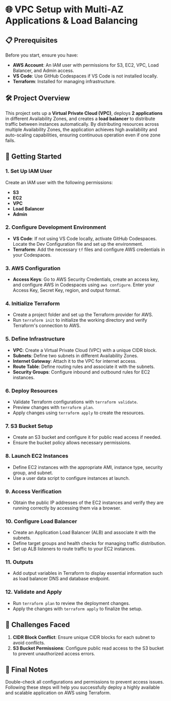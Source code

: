

# 🌐 VPC Setup with Multi-AZ Applications & Load Balancing

## 📋 Prerequisites

Before you start, ensure you have:

- **AWS Account**: An IAM user with permissions for S3, EC2, VPC, Load Balancer, and Admin access.
- **VS Code**: Use GitHub Codespaces if VS Code is not installed locally.
- **Terraform**: Installed for managing infrastructure.

## 🛠️ Project Overview

This project sets up a **Virtual Private Cloud (VPC)**, deploys **2 applications** in different Availability Zones, and creates a **load balancer** to distribute traffic between instances automatically. By distributing resources across multiple Availability Zones, the application achieves high availability and auto-scaling capabilities, ensuring continuous operation even if one zone fails.

## 🚀 Getting Started

### 1. Set Up IAM User

Create an IAM user with the following permissions:
- **S3**
- **EC2**
- **VPC**
- **Load Balancer**
- **Admin**

### 2. Configure Development Environment

- **VS Code**: If not using VS Code locally, activate GitHub Codespaces. Locate the Dev Configuration file and set up the environment.
- **Terraform**: Add the necessary `tf` files and configure AWS credentials in your Codespaces.

### 3. AWS Configuration

- **Access Keys**: Go to AWS Security Credentials, create an access key, and configure AWS in Codespaces using `aws configure`. Enter your Access Key, Secret Key, region, and output format.

### 4. Initialize Terraform

- Create a project folder and set up the Terraform provider for AWS.
- Run `terraform init` to initialize the working directory and verify Terraform's connection to AWS.

### 5. Define Infrastructure

- **VPC**: Create a Virtual Private Cloud (VPC) with a unique CIDR block.
- **Subnets**: Define two subnets in different Availability Zones.
- **Internet Gateway**: Attach it to the VPC for internet access.
- **Route Table**: Define routing rules and associate it with the subnets.
- **Security Groups**: Configure inbound and outbound rules for EC2 instances.

### 6. Deploy Resources

- Validate Terraform configurations with `terraform validate`.
- Preview changes with `terraform plan`.
- Apply changes using `terraform apply` to create the resources.

### 7. S3 Bucket Setup

- Create an S3 bucket and configure it for public read access if needed.
- Ensure the bucket policy allows necessary permissions.

### 8. Launch EC2 Instances

- Define EC2 instances with the appropriate AMI, instance type, security group, and subnet.
- Use a user data script to configure instances at launch.

### 9. Access Verification

- Obtain the public IP addresses of the EC2 instances and verify they are running correctly by accessing them via a browser.

### 10. Configure Load Balancer

- Create an Application Load Balancer (ALB) and associate it with the subnets.
- Define target groups and health checks for managing traffic distribution.
- Set up ALB listeners to route traffic to your EC2 instances.

### 11. Outputs

- Add output variables in Terraform to display essential information such as load balancer DNS and database endpoint.

### 12. Validate and Apply

- Run `terraform plan` to review the deployment changes.
- Apply the changes with `terraform apply` to finalize the setup.

## 🚧 Challenges Faced

1. **CIDR Block Conflict**: Ensure unique CIDR blocks for each subnet to avoid conflicts.
2. **S3 Bucket Permissions**: Configure public read access to the S3 bucket to prevent unauthorized access errors.

## 📝 Final Notes

Double-check all configurations and permissions to prevent access issues. Following these steps will help you successfully deploy a highly available and scalable application on AWS using Terraform.
